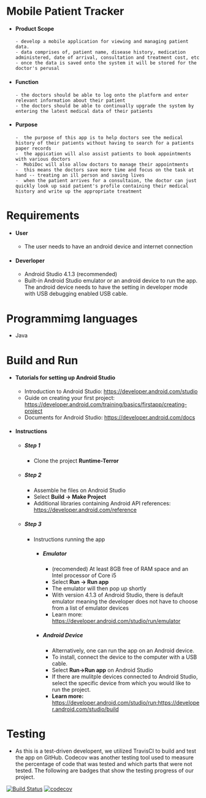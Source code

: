 # Mobile Patient Tracker
- #### Product Scope 
      - develop a mobile application for viewing and managing patient data.
      - data comprises of, patient name, disease history, medication administered, date of arrival, consultation and treatment cost, etc
      - once the data is saved onto the system it will be stored for the doctor's perusal
       
- #### Function
      - the doctors should be able to log onto the platform and enter relevant information about their patient
      - the doctors should be able to continually upgrade the system by entering the latest medical data of their patients
      
- #### Purpose
      -  the purpose of this app is to help doctors see the medical history of their patients without having to search for a patients paper records
      -  the appication will also assist patients to book appointments with various doctors
      -  MobiDoc will also allow doctors to manage their appointments
      -  this means the doctors save more time and focus on the task at hand -- treating an ill person and saving lives
      -  when the patient arrives for a consultaion, the doctor can just quickly look up said patient's profile containing their medical history and write up the appropriate treatment

# Requirements
- #### User
  - The user needs to have an android device and internet connection

- #### Deverloper
  - Android Studio 4.1.3 (recommended)
  - Built-in Android Studio emulator or an android device to run the app. The android device needs to have the setting in developer mode with USB debugging enabled USB cable.

# Programmimg languages
- Java

# Build and Run
- #### Tutorials for setting up Android Studio
  - Introduction to Android Studio: https://developer.android.com/studio
  - Guide on creating your first project:
https://developer.android.com/training/basics/firstapp/creating-project
  - Documents for Android Studio: https://developer.android.com/docs

- #### Instructions
  - ##### Step 1
    - Clone the project **Runtime-Terror**
  - #####  Step 2
      - Assemble he files on Android Studio
    - Select **Build -&gt; Make Project**
    - Additional libraries containing Android API references:
https://developer.android.com/reference
  - ##### Step 3
    - Instructions running the app
        - ##### Emulator
          - (recomended) At least 8GB free of RAM space and an Intel processor of Core i5
          - Select **Run -&gt; Run app**
          - The emulator will then pop up shortly
          - With version 4.1.3 of Android Studio, there is default emulator meaning the developer does not have to choose from a list of emulator devices
          - Learn more: https://developer.android.com/studio/run/emulator
        - ##### Android Device
          - Alternatively, one can run the app on an Android device.
          - To install, connect the device to the computer with a USB cable.
          - Select **Run-&gt;Run app** on Android Studio
          - If there are mulitple devices connected to Android Studio, select the specific device from which you would like to run the project.
          - **Learn more:** https://developer.android.com/studio/run;https://developer.android.com/studio/build

 # Testing
 - As this is a test-driven developent, we utilized TravisCI to build and test the app on GitHub. Codecov was another testing tool used to measure the percentage of code that was tested and which parts that were not tested. The following are badges that show the testing progress of our project.



[![Build Status](https://travis-ci.com/freezy04/Runtime-Terror.svg?branch=master)](https://travis-ci.com/freezy04/Runtime-Terror)
[![codecov](https://codecov.io/gh/freezy04/Runtime-Terror/branch/master/graph/badge.svg?token=Y53OOEBQ4F)](https://codecov.io/gh/freezy04/Runtime-Terror)
